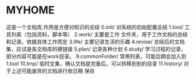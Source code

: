 # MYHOME
这是一个文档库,作用是方便对知识的总结
0.init/           对系统的初始配置总结
1.tool/           工具列表（包括资料，脚本等）
2.work/           主要是工作 文件夹，用于工作文档的总结和记录。依据具体工作而定
3.life/           主要记录生活的乐趣
4.revise/         总结后的文档集，应试是各文档库的硬链接
5.plan/           记录各种计划
6.study/          学习过程的记录，部分内容可能是在work目录。
9.commonFolder/   常用列表，可能后期会加入到1.tool
10.tmp/           临时文集，确认文档是完备后，可以转移到别的目录
11.history/       对于上述可能废弃的文档进行依日期 保存
